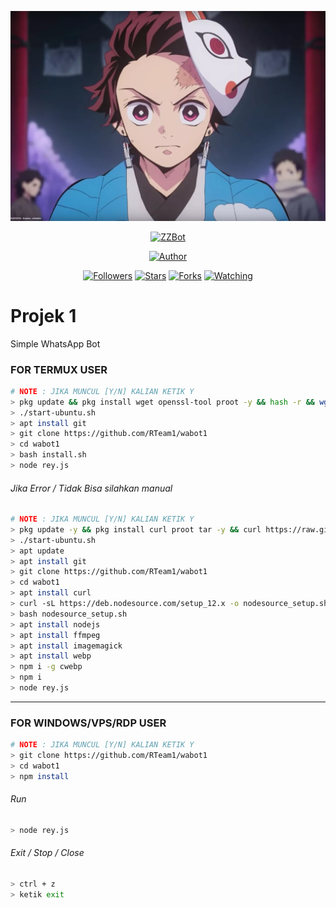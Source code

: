 <p align="center">
<img src="https://github.com/RTeam1/wabot1/blob/main/images.jpeg"/>
</p>
<p align="center">
<a href="#"><img title="ZZBot" src="https://img.shields.io/badge/Whatsapp%20Bot-green?colorA=%23ff0000&colorB=%23017e40&style=for-the-badge"></a>
</p>
<p align="center">
<a href="https://github.com/RTeam1"><img title="Author" src="https://img.shields.io/badge/Author-RTeam1-red.svg?style=for-the-badge&logo=github"></a>
</p>
<p align="center">
<a href="https://github.com/RTeam1/followers"><img title="Followers" src="https://img.shields.io/github/followers/zefianalfian?color=blue&style=flat-square"></a>
<a href="https://github.com/RTeam1/wabot1/stargazers/"><img title="Stars" src="https://img.shields.io/github/stars/zefianalfian/zzbott?color=red&style=flat-square"></a>
<a href="https://github.com/RTeam1/wabot1/network/members"><img title="Forks" src="https://img.shields.io/github/forks/zefianalfian/zzbott?color=red&style=flat-square"></a>
<a href="https://github.com/RTeam1/wabot1/watchers"><img title="Watching" src="https://img.shields.io/github/watchers/zefianalfian/zzbott?label=Watchers&color=blue&style=flat-square"></a>
</p>

# Projek 1
Simple WhatsApp Bot




### FOR TERMUX USER
```bash
# NOTE : JIKA MUNCUL [Y/N] KALIAN KETIK Y
> pkg update && pkg install wget openssl-tool proot -y && hash -r && wget https://raw.githubusercontent.com/EXALAB/AnLinux-Resources/master/Scripts/Installer/Ubuntu/ubuntu.sh && bash ubuntu.sh
> ./start-ubuntu.sh
> apt install git
> git clone https://github.com/RTeam1/wabot1
> cd wabot1
> bash install.sh
> node rey.js
```
###### Jika Error / Tidak Bisa silahkan manual
```bash
# NOTE : JIKA MUNCUL [Y/N] KALIAN KETIK Y
> pkg update -y && pkg install curl proot tar -y && curl https://raw.githubusercontent.com/AndronixApp/AndronixOrigin/master/Installer/Ubuntu/ubuntu-xfce.sh | bash
> ./start-ubuntu.sh
> apt update
> apt install git
> git clone https://github.com/RTeam1/wabot1
> cd wabot1
> apt install curl
> curl -sL https://deb.nodesource.com/setup_12.x -o nodesource_setup.sh
> bash nodesource_setup.sh
> apt install nodejs
> apt install ffmpeg
> apt install imagemagick
> apt install webp
> npm i -g cwebp
> npm i
> node rey.js
```

---------

### FOR WINDOWS/VPS/RDP USER
```bash
# NOTE : JIKA MUNCUL [Y/N] KALIAN KETIK Y
> git clone https://github.com/RTeam1/wabot1
> cd wabot1
> npm install
```
###### Run
```bash
> node rey.js
```
###### Exit / Stop / Close
```bash
> ctrl + z
> ketik exit
```

